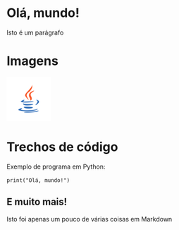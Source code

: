 # Olá, mundo!
 Isto é um parágrafo

# Imagens

![Ícone do Java](java.png)

# Trechos de código

Exemplo de programa em Python:

```
print("Olá, mundo!")
```

## E muito mais!
Isto foi apenas um pouco de várias coisas em Markdown
